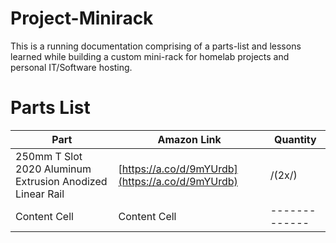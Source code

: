 # Project-Minirack
This is a running documentation comprising of a parts-list and lessons learned while building a custom mini-rack for homelab projects and personal IT/Software hosting.

# Parts List

| Part          | Amazon Link   | Quantity      |
| ------------- | ------------- | ------------- |
| 250mm T Slot 2020 Aluminum Extrusion Anodized Linear Rail | [https://a.co/d/9mYUrdb](https://a.co/d/9mYUrdb)  | /(2x/) |
| Content Cell  | Content Cell  | ------------- |
